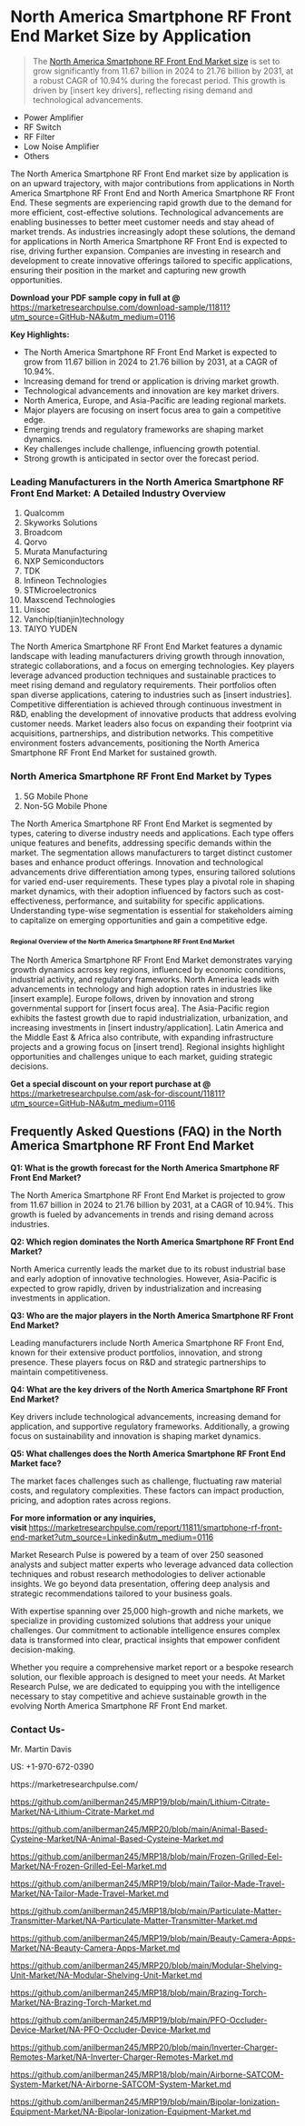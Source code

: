 <h1>North America Smartphone RF Front End Market&nbsp;Size by Application</h1><blockquote><p>The <a href="https://marketresearchpulse.com/download-sample/11811?utm_source=GitHub-NA&amp;utm_medium=0116">North America Smartphone RF Front End Market size</a> is set to grow significantly from 11.67 billion in 2024 to 21.76 billion by 2031, at a robust CAGR of 10.94% during the forecast period. This growth is driven by [insert key drivers], reflecting rising demand and technological advancements.</p></blockquote><ul><li>Power Amplifier<li> RF Switch<li> RF Filter<li> Low Noise Amplifier<li> Others</li></ul><p>The North America Smartphone RF Front End market size by application is on an upward trajectory, with major contributions from applications in North America Smartphone RF Front End and North America Smartphone RF Front End. These segments are experiencing rapid growth due to the demand for more efficient, cost-effective solutions. Technological advancements are enabling businesses to better meet customer needs and stay ahead of market trends. As industries increasingly adopt these solutions, the demand for applications in North America Smartphone RF Front End is expected to rise, driving further expansion. Companies are investing in research and development to create innovative offerings tailored to specific applications, ensuring their position in the market and capturing new growth opportunities.</p><p><strong>Download your PDF sample copy in full at @ </strong><a href="https://marketresearchpulse.com/download-sample/11811?utm_source=GitHub-NA&amp;utm_medium=0116">https://marketresearchpulse.com/download-sample/11811?utm_source=GitHub-NA&amp;utm_medium=0116</a></p><p><strong>Key Highlights: </strong></p><ul><li>The North America Smartphone RF Front End Market is expected to grow from 11.67 billion in 2024 to 21.76 billion by 2031, at a CAGR of 10.94%.</li><li>Increasing demand for trend or application is driving market growth.</li><li>Technological advancements and innovation are key market drivers.</li><li>North America, Europe, and Asia-Pacific are leading regional markets.</li><li>Major players are focusing on insert focus area to gain a competitive edge.</li><li>Emerging trends and regulatory frameworks are shaping market dynamics.</li><li>Key challenges include challenge, influencing growth potential.</li><li>Strong growth is anticipated in sector over the forecast period.</li></ul><h3>Leading Manufacturers in the North America Smartphone RF Front End Market: A Detailed Industry Overview</h3><ol><li>Qualcomm</li><li>Skyworks Solutions</li><li>Broadcom</li><li>Qorvo</li><li>Murata Manufacturing</li><li>NXP Semiconductors</li><li>TDK</li><li>Infineon Technologies</li><li>STMicroelectronics</li><li>Maxscend Technologies</li><li>Unisoc</li><li>Vanchip(tianjin)technology</li><li>TAIYO YUDEN</li></ol><div class="flex max-w-full flex-col flex-grow"><div class="min-h-8 text-message flex w-full flex-col items-end gap-2 whitespace-normal break-words [.text-message+&amp;]:mt-5" dir="auto" data-message-author-role="assistant" data-message-id="fd8432e4-4910-450d-b182-61b7bfb0a01f" data-message-model-slug="gpt-4o"><div class="flex w-full flex-col gap-1 empty:hidden first:pt-[3px]"><div class="markdown prose w-full break-words dark:prose-invert light"><p>The North America Smartphone RF Front End Market features a dynamic landscape with leading manufacturers driving growth through innovation, strategic collaborations, and a focus on emerging technologies. Key players leverage advanced production techniques and sustainable practices to meet rising demand and regulatory requirements. Their portfolios often span diverse applications, catering to industries such as [insert industries]. Competitive differentiation is achieved through continuous investment in R&amp;D, enabling the development of innovative products that address evolving customer needs. Market leaders also focus on expanding their footprint via acquisitions, partnerships, and distribution networks. This competitive environment fosters advancements, positioning the North America Smartphone RF Front End Market for sustained growth.</p></div></div></div></div><h3>North America Smartphone RF Front End Market by Types</h3><ol><li>5G Mobile Phone<li> Non-5G Mobile Phone</li></ol><div class="flex max-w-full flex-col flex-grow"><div class="min-h-8 text-message flex w-full flex-col items-end gap-2 whitespace-normal break-words [.text-message+&amp;]:mt-5" dir="auto" data-message-author-role="assistant" data-message-id="084470be-0bb7-4664-bddf-5156b4f41249" data-message-model-slug="gpt-4o-mini"><div class="flex w-full flex-col gap-1 empty:hidden first:pt-[3px]"><div class="markdown prose w-full break-words dark:prose-invert light"><p>The North America Smartphone RF Front End Market is segmented by types, catering to diverse industry needs and applications. Each type offers unique features and benefits, addressing specific demands within the market. The segmentation allows manufacturers to target distinct customer bases and enhance product offerings. Innovation and technological advancements drive differentiation among types, ensuring tailored solutions for varied end-user requirements. These types play a pivotal role in shaping market dynamics, with their adoption influenced by factors such as cost-effectiveness, performance, and suitability for specific applications. Understanding type-wise segmentation is essential for stakeholders aiming to capitalize on emerging opportunities and gain a competitive edge.</p></div></div></div></div><h3><span style="font-size: 11px;">Regional Overview of the North America Smartphone RF Front End Market</span></h3><div class="flex max-w-full flex-col flex-grow"><div class="min-h-8 text-message flex w-full flex-col items-end gap-2 whitespace-normal break-words [.text-message+&amp;]:mt-5" dir="auto" data-message-author-role="assistant" data-message-id="e9038762-ce64-4e30-91c9-9bd413514231" data-message-model-slug="gpt-4o-mini"><div class="flex w-full flex-col gap-1 empty:hidden first:pt-[3px]"><div class="markdown prose w-full break-words dark:prose-invert light"><p>The North America Smartphone RF Front End Market demonstrates varying growth dynamics across key regions, influenced by economic conditions, industrial activity, and regulatory frameworks. North America leads with advancements in technology and high adoption rates in industries like [insert example]. Europe follows, driven by innovation and strong governmental support for [insert focus area]. The Asia-Pacific region exhibits the fastest growth due to rapid industrialization, urbanization, and increasing investments in [insert industry/application]. Latin America and the Middle East &amp; Africa also contribute, with expanding infrastructure projects and a growing focus on [insert trend]. Regional insights highlight opportunities and challenges unique to each market, guiding strategic decisions.</p></div></div></div></div><p><strong>Get a special discount on your report purchase at @ </strong><a href="https://marketresearchpulse.com/ask-for-discount/11811?utm_source=GitHub-NA&amp;utm_medium=0116">https://marketresearchpulse.com/ask-for-discount/11811?utm_source=GitHub-NA&amp;utm_medium=0116</a></p><h2>Frequently Asked Questions (FAQ) in the North America Smartphone RF Front End Market</h2><p><strong>Q1: What is the growth forecast for the North America Smartphone RF Front End Market?</strong></p><p>The North America Smartphone RF Front End Market is projected to grow from 11.67 billion in 2024 to 21.76 billion by 2031, at a CAGR of 10.94%. This growth is fueled by advancements in trends and rising demand across industries.</p><p><strong>Q2: Which region dominates the North America Smartphone RF Front End Market?</strong></p><p>North America currently leads the market due to its robust industrial base and early adoption of innovative technologies. However, Asia-Pacific is expected to grow rapidly, driven by industrialization and increasing investments in application.</p><p><strong>Q3: Who are the major players in the North America Smartphone RF Front End Market?</strong></p><p>Leading manufacturers include North America Smartphone RF Front End, known for their extensive product portfolios, innovation, and strong presence. These players focus on R&amp;D and strategic partnerships to maintain competitiveness.</p><p><strong>Q4: What are the key drivers of the North America Smartphone RF Front End Market?</strong></p><p>Key drivers include technological advancements, increasing demand for application, and supportive regulatory frameworks. Additionally, a growing focus on sustainability and innovation is shaping market dynamics.</p><p><strong>Q5: What challenges does the North America Smartphone RF Front End Market face?</strong></p><p>The market faces challenges such as challenge, fluctuating raw material costs, and regulatory complexities. These factors can impact production, pricing, and adoption rates across regions.</p><p><strong>For more information or any inquiries, visit&nbsp;</strong><a href="https://marketresearchpulse.com/report/11811/smartphone-rf-front-end-market?utm_source=Linkedin&utm_medium=0116">https://marketresearchpulse.com/report/11811/smartphone-rf-front-end-market?utm_source=Linkedin&utm_medium=0116</a></p><p>Market Research Pulse is powered by a team of over 250 seasoned analysts and subject matter experts who leverage advanced data collection techniques and robust research methodologies to deliver actionable insights. We go beyond data presentation, offering deep analysis and strategic recommendations tailored to your business goals.</p><p>With expertise spanning over 25,000 high-growth and niche markets, we specialize in providing customized solutions that address your unique challenges. Our commitment to actionable intelligence ensures complex data is transformed into clear, practical insights that empower confident decision-making.</p><p>Whether you require a comprehensive market report or a bespoke research solution, our flexible approach is designed to meet your needs. At Market Research Pulse, we are dedicated to equipping you with the intelligence necessary to stay competitive and achieve sustainable growth in the evolving North America Smartphone RF Front End market.</p><h3><strong>Contact Us-</strong></h3><p>Mr. Martin Davis</p><p>US: +1-970-672-0390</p><p>https://marketresearchpulse.com/</p><p><a href="https://github.com/anilberman245/MRP19/blob/main/Lithium-Citrate-Market/NA-Lithium-Citrate-Market.md">https://github.com/anilberman245/MRP19/blob/main/Lithium-Citrate-Market/NA-Lithium-Citrate-Market.md</a></p><p><a href="https://github.com/anilberman245/MRP20/blob/main/Animal-Based-Cysteine-Market/NA-Animal-Based-Cysteine-Market.md">https://github.com/anilberman245/MRP20/blob/main/Animal-Based-Cysteine-Market/NA-Animal-Based-Cysteine-Market.md</a></p><p><a href="https://github.com/anilberman245/MRP18/blob/main/Frozen-Grilled-Eel-Market/NA-Frozen-Grilled-Eel-Market.md">https://github.com/anilberman245/MRP18/blob/main/Frozen-Grilled-Eel-Market/NA-Frozen-Grilled-Eel-Market.md</a></p><p><a href="https://github.com/anilberman245/MRP19/blob/main/Tailor-Made-Travel-Market/NA-Tailor-Made-Travel-Market.md">https://github.com/anilberman245/MRP19/blob/main/Tailor-Made-Travel-Market/NA-Tailor-Made-Travel-Market.md</a></p><p><a href="https://github.com/anilberman245/MRP18/blob/main/Particulate-Matter-Transmitter-Market/NA-Particulate-Matter-Transmitter-Market.md">https://github.com/anilberman245/MRP18/blob/main/Particulate-Matter-Transmitter-Market/NA-Particulate-Matter-Transmitter-Market.md</a></p><p><a href="https://github.com/anilberman245/MRP19/blob/main/Beauty-Camera-Apps-Market/NA-Beauty-Camera-Apps-Market.md">https://github.com/anilberman245/MRP19/blob/main/Beauty-Camera-Apps-Market/NA-Beauty-Camera-Apps-Market.md</a></p><p><a href="https://github.com/anilberman245/MRP20/blob/main/Modular-Shelving-Unit-Market/NA-Modular-Shelving-Unit-Market.md">https://github.com/anilberman245/MRP20/blob/main/Modular-Shelving-Unit-Market/NA-Modular-Shelving-Unit-Market.md</a></p><p><a href="https://github.com/anilberman245/MRP18/blob/main/Brazing-Torch-Market/NA-Brazing-Torch-Market.md">https://github.com/anilberman245/MRP18/blob/main/Brazing-Torch-Market/NA-Brazing-Torch-Market.md</a></p><p><a href="https://github.com/anilberman245/MRP19/blob/main/PFO-Occluder-Device-Market/NA-PFO-Occluder-Device-Market.md">https://github.com/anilberman245/MRP19/blob/main/PFO-Occluder-Device-Market/NA-PFO-Occluder-Device-Market.md</a></p><p><a href="https://github.com/anilberman245/MRP20/blob/main/Inverter-Charger-Remotes-Market/NA-Inverter-Charger-Remotes-Market.md">https://github.com/anilberman245/MRP20/blob/main/Inverter-Charger-Remotes-Market/NA-Inverter-Charger-Remotes-Market.md</a></p><p><a href="https://github.com/anilberman245/MRP18/blob/main/Airborne-SATCOM-System-Market/NA-Airborne-SATCOM-System-Market.md">https://github.com/anilberman245/MRP18/blob/main/Airborne-SATCOM-System-Market/NA-Airborne-SATCOM-System-Market.md</a></p><p><a href="https://github.com/anilberman245/MRP19/blob/main/Bipolar-Ionization-Equipment-Market/NA-Bipolar-Ionization-Equipment-Market.md">https://github.com/anilberman245/MRP19/blob/main/Bipolar-Ionization-Equipment-Market/NA-Bipolar-Ionization-Equipment-Market.md</a></p>
